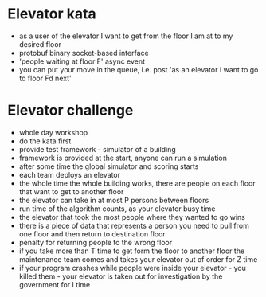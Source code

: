 # Elevator kata
* as a user of the elevator I want to get from the floor I am at to my desired floor
* protobuf binary socket-based interface
* 'people waiting at floor F' async event
* you can put your move in the queue, i.e. post 'as an elevator I want to go to floor Fd next'

# Elevator challenge
* whole day workshop
* do the kata first
* provide test framework - simulator of a building
* framework is provided at the start, anyone can run a simulation
* after some time the global simulator and scoring starts
* each team deploys an elevator
* the whole time the whole building works, there are people on each floor that want to get to another floor
* the elevator can take in at most P persons between floors
* run time of the algorithm counts, as your elevator busy time
* the elevator that took the most people where they wanted to go wins
* there is a piece of data that represents a person you need to pull from one floor and then return to destination floor
* penalty for returning people to the wrong floor
* if you take more than T time to get form the floor to another floor the maintenance team comes and takes your elevator out of order for Z time
* if your program crashes while people were inside your elevator - you killed them - your elevator is taken out for investigation by the government for I time

